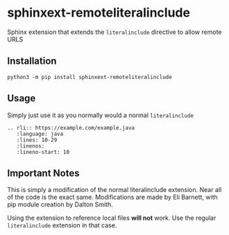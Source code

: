 # sphinxext-remoteliteralinclude
Sphinx extension that extends the ``literalinclude`` directive to allow remote URLS

## Installation

``python3 -m pip install sphinxext-remoteliteralinclude``

## Usage

Simply just use it as you normally would a normal ``literalinclude``

```
.. rli:: https://example.com/example.java
   :language: java
   :lines: 10-29
   :linenos:
   :lineno-start: 10
```

## Important Notes

This is simply a modification of the normal literalinclude extension. Near all of the code is the exact same. Modifications are made by Eli Barnett, with pip module creation by Dalton Smith. 

Using the extension to reference local files **will not** work. Use the regular ``literalinclude`` extension in that case.
